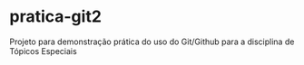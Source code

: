 # pratica-git2
Projeto para demonstração prática do uso do Git/Github para a disciplina de Tópicos Especiais
